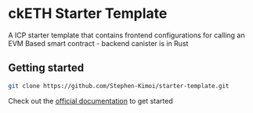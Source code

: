 # ckETH Starter Template 

A ICP starter template that contains frontend configurations for calling an EVM Based smart contract - backend canister is in Rust

## Getting started 
```bash 
git clone https://github.com/Stephen-Kimoi/starter-template.git
```

Check out the [official documentation](https://github.com/Stephen-Kimoi/cketh-tutorial?tab=readme-ov-file#getting-started-with-cketh-a-step-by-step-guide) to get started 